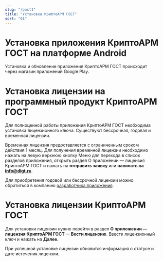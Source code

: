 ```yaml
---
slug: "/post1"
title: "Установка КриптоАРМ ГОСТ"
sort: "01"
---
```


# Установка приложения КриптоАРМ ГОСТ на платформе Android

Установка и обновление приложения КриптоАРМ ГОСТ происходит через магазин приложений Google Play.

# Установка лицензии на программный продукт КриптоАРМ ГОСТ

Для полноценной работы приложения КриптоАРМ ГОСТ необходима установка лицензионного ключа. Существуют бессрочная, годовая и временная лицензии. 

Временная лицензия предоставляется с ограниченным сроком действия 1 месяц. Для получения временной лицензии необходимо нажать на левую верхнюю кнопку Меню для перехода в список разделов приложения, открыть раздел О приложении — лицензия КриптоАРМ ГОСТ и нажать на **отправить заявку** или **написать на info@digt.ru**.

Для приобретения годовой или бессрочной лицензии можно обратиться в компанию [разработчика приложения](https://cryptoarm.ru/shop/cryptoarm-gost3). 

# Установка лицензии КриптоАРМ ГОСТ
Для установки лицензии нужно перейти в раздел **О приложении — лицензия КриптоАРМ ГОСТ — Вести лицензию**. Ввести лицензионный ключ и  нажать на **Далее**.

При успешной установке лицензии обновится информация о статусе и дате истечения лицензии. 

